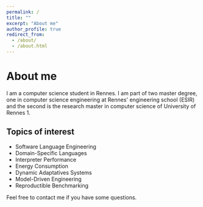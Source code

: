 ```yaml
---
permalink: /
title: ""
excerpt: "About me"
author_profile: true
redirect_from: 
  - /about/
  - /about.html
---
```

# About me
I am a computer science student in Rennes. I am part of two master degree, one in computer science engineering at Rennes' engineering school (ESIR) and the second is the research master in computer science of University of Rennes 1.

## Topics of interest
 - Software Language Engineering
 - Domain-Specific Languages
 - Interpreter Performance
 - Energy Consumption
 - Dynamic Adaptatives Systems
 - Model-Driven Engineering
 - Reproductible Benchmarking

Feel free to contact me if you have some questions. 
